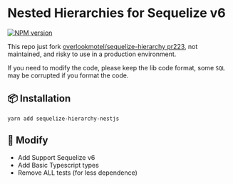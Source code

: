 # Nested Hierarchies for Sequelize v6

<!--
[![Build Status][build-img]][build-url]
-->
[![NPM version][npm-img]][npm-url]

This repo just fork [overlookmotel/sequelize-hierarchy pr223](https://github.com/overlookmotel/sequelize-hierarchy/pull/223), not
maintained, and risky to use in a production environment.

If you need to modify the code, please keep the lib code format, some `SQL` may be corrupted if you format the code.



## 📦 Installation

`yarn add sequelize-hierarchy-nestjs`


## 🎉 Modify

- Add Support Sequelize v6
- Add Basic Typescript types
- Remove ALL tests (for less dependence)


<!-- links -->

<!-- badges -->

[npm-img]: https://img.shields.io/npm/v/sequelize-hierarchy-nestjs.svg

[npm-url]: https://www.npmjs.com/package/sequelize-hierarchy-nestjs

[build-img]: https://github.com/SolidZORO/sequelize-hierarchy-nestjs/workflows/badge.svg

[build-url]: https://github.com/SolidZORO/sequelize-hierarchy-nestjs/actions
